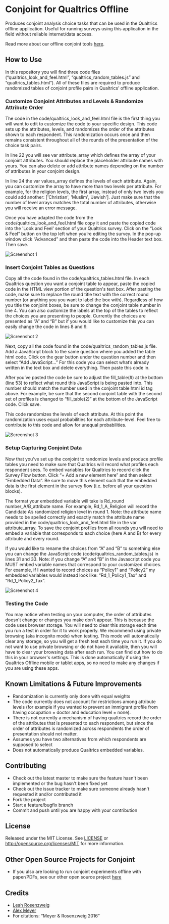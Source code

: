 # Conjoint for Qualtrics Offline

Produces conjoint analysis choice tasks that can be used in the Qualtrics offline application. Useful for running surveys using this application in the field without reliable internet/data access. 

Read more about our offline conjoint tools <a href="http://thepoliticalmethodologist.com/2016/02/18/conjoint-analysis-tools-for-developing-country-contexts/" target="_blank">here</a>.

## How to Use

In this repository you will find three code files (“qualtrics_look_and_feel.html”, “qualtrics_random_tables.js” and “qualtrics_tables.html”). All of these files are required to produce randomized tables of conjoint profile pairs in Qualtrics’ offline application.

### Customize Conjoint Attributes and Levels & Randomize Attribute Order

The code in the code/qualtrics_look_and_feel.html file is the first thing you will want to edit to customize the code to your specific design. This code sets up the attributes, levels, and randomizes the order of the attributes shown to each respondent. This randomization occurs once and then remains consistent throughout all of the rounds of the presentation of the choice task pairs.

In line 22 you will see var attribute_array which defines the array of your conjoint attributes. You should replace the placeholder attribute names with yours. You can also delete or add attribute names depending on the number of attributes in your conjoint design. 

In line 24 the var values_array defines the levels of each attribute. Again, you can customize the array to have more than two levels per attribute. For example, for the religion levels, the first array, instead of only two levels you could add another: ['Christian', 'Muslim', 'Jewish']. Just make sure that the number of level arrays matches the total number of attributes, otherwise you will receive an error message. 

Once you have adapted the code from the code/qualtrics_look_and_feel.html file copy it and paste the copied code into the 'Look and Feel' section of your Qualtrics survey. Click on the “Look & Feel” button on the top left when you’re editing the survey. In the pop-up window click “Advanced” and then paste the code into the Header text box. Then save.

![Screenshot 1](screenshots/look_and_feel.png)

### Insert Conjoint Tables as Questions

Copy all the code found in the code/qualtrics_tables.html file. In each Qualtrics question you want a conjoint table to appear, paste the copied code in the HTML view portion of the question's text box. After pasting the code, make sure to replace the round title text with the correct round number (or anything you you want to label the box with). Regardless of how you title the conjoint boxes, be sure to change the conjoint table number in line 4. You can also customize the labels at the top of the tables to reflect the choices you are presenting to people. Currently the choices are presented as “A” and “B” but if you would like to customize this you can easily change the code in lines 8 and 9. 

![Screenshot 2](screenshots/html_question.png)

Next, copy all the code found in the code/qualtrics_random_tables.js file. Add a JavaScript block to the same question where you added the table html code. Click on the gear button under the question number and then select “Add JavaScript...” For this code you can select what’s already written in the text box and delete everything. Then paste this code in.

After you’ve pasted the code be sure to adjust the fill_table(#) at the bottom (line 53) to reflect what round this JavaScript is being pasted into. This number should match the number used in the conjoint table html id tag above. For example, be sure that the second conjoint table with the second set of profiles is changed to “fill_table(2)” at the bottom of the JavaScript code. Click save.

This code randomizes the levels of each attribute. At this point the randomization uses equal probabilities for each attribute-level. Feel free to contribute to this code and allow for unequal probabilities. 

![Screenshot 3](screenshots/question_change_table_number.png)

### Setup Capturing Conjoint Data

Now that you’ve set up the conjoint to randomize levels and produce profile tables you need to make sure that Qualtrics will record what profiles each respondent sees. To embed variables for Qualtrics to record click the Survey Flow button. Click “+ Add a new element here” and then select “Embedded Data”. Be sure to move this element such that the embedded data is the first element in the survey flow (i.e. before all your question blocks).

The format your embedded variable will take is Rd_round number_A/B_attribute name. For example, Rd_1_A_Religion will record the Candidate A’s randomized religion level in round 1. Note: the attribute name needs to be spelled correctly and exactly match the attribute name provided in the code/qualtrics_look_and_feel.html file in the var attribute_array. To save the conjoint profiles from all rounds you will need to embed a variable that corresponds to each choice (here A and B) for every attribute and every round.


If you would like to rename the choices from “A” and “B” to something else you can change the JavaScript code (code/qualtrics_random_tables.js)  in lines 31 and 33. Note: if you change “A” and “B” in the Javascript code you MUST embed variable names that correspond to your customized choices. For example, if I wanted to record choices as “Policy1” and “Policy2” my embedded variables would instead look like: “Rd_1_Policy1_Tax” and “Rd_1_Policy2_Tax”.

![Screenshot 4](screenshots/embed_data.png)

### Testing the Code

You may notice when testing on your computer, the order of attributes doesn't change or changes you make don't appear. This is because the code uses browser storage. You will need to clear this storage each time you run a test in order for it to work properly. We recommend using private browsing (aka incognito mode) when testing. This mode will automatically clear any storage, so you will get a fresh test each time you run it. If you do not want to use private browsing or do not have it available, then you will have to clear your browsing data after each run. You can find out how to do this in your browser's settings. This is done automatically if using the Qualtrics Offline mobile or tablet apps, so no need to make any changes if you are using these apps. 

## Known Limitations & Future Improvements

* Randomization is currently only done with equal weights
* The code currently does not account for restrictions among attribute levels (for example if you wanted to prevent an immigrant profile from having occupation = doctor and education level = none).
* There is not currently a mechanism of having qualtrics record the order of the attributes that is presented to each respondent, but since the order of attributes is randomized across respondents the order of presentation should not matter.
* Assumes you have two alternatives from which respondents are supposed to select
* Does not automatically produce Qualtrics embedded variables.

## Contributing

* Check out the latest master to make sure the feature hasn't been implemented or the bug hasn't been fixed yet
* Check out the issue tracker to make sure someone already hasn't requested it and/or contributed it
* Fork the project
* Start a feature/bugfix branch
* Commit and push until you are happy with your contribution

## License

Released under the MIT License. See [LICENSE](LICENSE) or http://opensource.org/licenses/MIT for more information.

## Other Open Source Projects for Conjoint

* If you also are looking to run conjoint experiments offline with paper/PDFs, see our other open source project [here](https://github.com/acmeyer/Conjoint-PDF-Generator-App)

## Credits		

* <a href="http://www.leahrrosenzweig.com" target="_blank">Leah Rosenzweig</a>		
* <a href="http://alexcmeyer.com" target="_blank">Alex Meyer</a>		
* For citations: “Meyer & Rosenzweig 2016”
